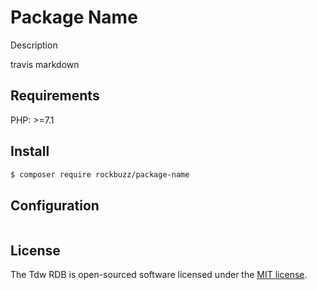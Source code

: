 # Package Name

Description

travis markdown

## Requirements

PHP: >=7.1

## Install

```bash
$ composer require rockbuzz/package-name
```

## Configuration
```php

```

## License

The Tdw RDB is open-sourced software licensed under the [MIT license](https://opensource.org/licenses/MIT).